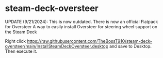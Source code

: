 # steam-deck-oversteer
UPDATE (9/21/2024): This is now outdated. There is now an official Flatpack for Oversteer
A way to easily install Oversteer for steering wheel support on the Steam Deck

Right click https://raw.githubusercontent.com/TheBossT910/steam-deck-oversteer/main/InstallSteamDeckOversteer.desktop and save to Desktop. Then execute it.
